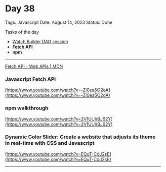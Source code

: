 # Day 38

Tags: Javascript
Date: August 14, 2023
Status: Done

Tasks of the day

- [Watch Builder DAO session](https://drive.google.com/file/d/14TC1xnHZP41v-D-ztTk_puvBc84dC2JQ/view)
- ****Fetch API****
- ****npm****

---

[Fetch API - Web APIs | MDN](https://developer.mozilla.org/en-US/docs/Web/API/Fetch_API)

### Javascript Fetch API

[https://www.youtube.com/watch?v=-ZI0ea5O2oA](https://www.youtube.com/watch?v=-ZI0ea5O2oA)

### npm walkthrough

[https://www.youtube.com/watch?v=2V1UUhBJ62Y](https://www.youtube.com/watch?v=2V1UUhBJ62Y)

### ****Dynamic Color Slider: Create a website that adjusts its theme in real-time with CSS and Javascript****

[https://www.youtube.com/watch?v=EQuT-CdJ2sE](https://www.youtube.com/watch?v=EQuT-CdJ2sE)

---